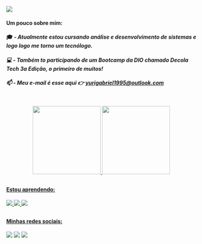 <p align="lift">
  <a align="center" href="https://github.com/DenverCoder1/readme-typing-svg"><img src="https://readme-typing-svg.herokuapp.com?lines=Sejam+bem-vindos+ao+meu+GitHub!;Welcome+to+my+GitHub+profile!" /></a>
</p> 

#### <b>Um pouco sobre mim:</b><br>
#### 🎓 - <i>Atualmente estou cursando análise e desenvolvimento de sistemas e logo logo me torno um tecnólogo.<br>
#### 💻 - Também to participando de um Bootcamp da DIO chamado Decola Tech 3a Edição, o primeiro de muitos!<br>
#### 📫 - Meu e-mail é esse aqui 👉 yurigabriel1995@outlook.com</i>

 ## 
 
<br>

<div align="center">
  <a href="https://github.com/yurigabriel25" target="_blank">
  <img height="180em" src="https://github-readme-stats.vercel.app/api?username=yurigabriel25&show_icons=true&theme=Showing_icons"/>
<img height="180em" src="https://github-readme-stats.vercel.app/api/top-langs/?username=yurigabriel25&layout=compact)](https://github.com/anuraghazra/github-readme-stats"/>
</div>
   
 ##
 
 #### Estou aprendendo:
<a href="https://developer.mozilla.org/pt-BR/docs/Web/JavaScript" target="_blank"><img src="https://img.icons8.com/color/40/000000/javascript--v2.png" target="_blank"/>
<a href="https://developer.mozilla.org/pt-BR/docs/Web/CSS" target="_blank"><img src="https://img.icons8.com/color/40/000000/css3.png" target="_blank"/>
<a href="https://git-scm.com/docs/git/pt_BR" target="_blank"><img src="https://img.icons8.com/color/40/000000/git.png" target="_blank"/>
 
 ## 
          
 #### Minhas redes sociais:
 <div> 
  <a href="https://www.instagram.com/yuri.gabriel25/" target="_blank"><img src="https://img.icons8.com/fluency/40/000000/instagram-new.png" target="_blank"/></a>
 	<a href="https://twitter.com/yuri_gabriel25" target="_blank"><img src="https://img.icons8.com/fluency/40/000000/twitter.png" target="_blank"/></a>
  <a href="https://www.linkedin.com/in/yuri-gabriel-8a99a8232/" target="_blank"><img src="https://img.icons8.com/color/40/000000/linkedin-circled--v5.png" target="_blank"/></a>
</div>
